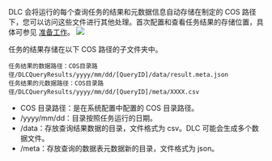 DLC 会将运行的每个查询任务的结果和元数据信息自动存储在制定的 COS 路径下，您可以访问这些文件进行其他处理。首次配置和查看任务结果的存储位置，具体可参见 [准备工作](https://cloud.tencent.com/document/product/1342/61546)。
![](https://main.qcloudimg.com/raw/1b07e454b8a958628948759a6c80767a.png)

任务的结果存储在以下 COS 路径的子文件夹中。
```
任务结果的数据路径：COS目录路径/DLCQueryResults/yyyy/mm/dd/[QueryID]/data/result.meta.json
任务结果的元数据路径：COS目录路径/DLCQueryResults/yyyy/mm/dd/[QueryID]/meta/XXXX.csv
```
- COS 目录路径：是在系统配置中配置的 COS 目录路径。
- /yyyy/mm/dd：目录按照任务运行的日期。
- /data：存放查询结果数据的目录，文件格式为 csv。DLC 可能会生成多个数据文件。
- /meta：存放查询的数据表元数据新的目录，文件格式为 json。
